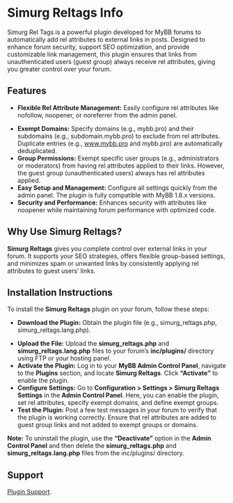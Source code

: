 # Simurg Reltags Info
Simurg Rel Tags is a powerful plugin developed for MyBB forums to automatically add rel attributes to external links in posts. 
Designed to enhance forum security, support SEO optimization, and provide customizable link management, this plugin ensures that links from unauthenticated users (guest group) always receive rel attributes, giving you greater control over your forum.

## Features

- **Flexible Rel Attribute Management:** Easily configure rel attributes like nofollow, noopener, or noreferrer from the admin panel.
* **Exempt Domains:** Specify domains (e.g., mybb.pro) and their subdomains (e.g., subdomain.mybb.pro) to exclude from rel attributes. Duplicate entries (e.g., www.mybb.pro and mybb.pro) are automatically deduplicated.
* **Group Permissions:** Exempt specific user groups (e.g., administrators or moderators) from having rel attributes applied to their links. However, the guest group (unauthenticated users) always has rel attributes applied.
* **Easy Setup and Management:** Configure all settings quickly from the admin panel. The plugin is fully compatible with MyBB 1.8.x versions.
* **Security and Performance:**  Enhances security with attributes like noopener while maintaining forum performance with optimized code.
## Why Use Simurg Reltags?
**Simurg Reltags** gives you complete control over external links in your forum. It supports your SEO strategies, offers flexible group-based settings, and minimizes spam or unwanted links by consistently applying rel attributes to guest users’ links.

## Installation Instructions ##

To install the **Simurg Reltags** plugin on your forum, follow these steps:

- **Download the Plugin:** Obtain the plugin file (e.g., simurg_reltags.php, simurg_reltags.lang.php).
* **Upload the File:** Upload the **simurg_reltags.php**  and **simurg_reltags.lang.php** files to your forum’s **inc/plugins/** directory using FTP or your hosting panel.
* **Activate the Plugin:** Log in to your **MyBB Admin Control Panel**, navigate to the **Plugins** section, and locate **Simurg Reltags**. Click **“Activate”** to enable the plugin.
* **Configure Settings:** Go to **Configuration > Settings > Simurg Reltags Settings** in the **Admin Control Panel**. Here, you can enable the plugin, set rel attributes, specify exempt domains, and define exempt groups.
* **Test the Plugin:** Post a few test messages in your forum to verify that the plugin is working correctly. Ensure that rel attributes are added to guest group links and not added to exempt groups or domains.

**Note:** To uninstall the plugin, use the **“Deactivate”** option in the **Admin Control Panel** and then delete the **simurg_reltags.php** and **simurg_reltags.lang.php** files from the inc/plugins/ directory.

## Support
[Plugin Support](https://mybb.pro).
